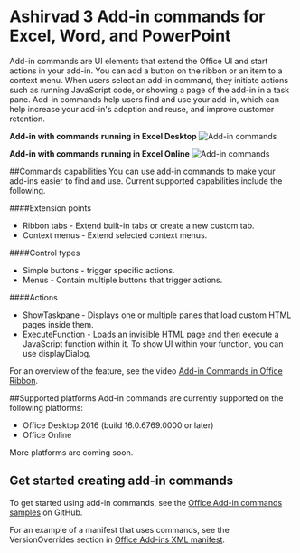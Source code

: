 
# Ashirvad 3 Add-in commands for Excel, Word, and PowerPoint

Add-in commands are UI elements that extend the Office UI and start actions in your add-in. You can add a button on the ribbon or an item to a context menu. When users select an add-in command, they initiate actions such as running JavaScript code, or showing a page of the add-in in a task pane. Add-in commands help users find and use your add-in, which can help increase your add-in's adoption and reuse, and improve customer retention.

**Add-in with commands running in Excel Desktop**
![Add-in commands](../../images/addincommands1.png)

**Add-in with commands running in Excel Online**
![Add-in commands](../../images/addincommands2.png)

##Commands capabilities
You can use add-in commands to make your add-ins easier to find and use. Current supported capabilities include the following.

####Extension points
- Ribbon tabs - Extend built-in tabs or create a new custom tab.
- Context menus - Extend selected context menus. 

####Control types
- Simple buttons - trigger specific actions.
- Menus - Contain multiple buttons that trigger actions.

####Actions
- ShowTaskpane - Displays one or multiple panes that load custom HTML pages inside them.
- ExecuteFunction - Loads an invisible HTML page and then execute a JavaScript function within it. To show UI within your function, you can use displayDialog.  


For an overview of the feature, see the video [Add-in Commands in Office Ribbon](https://channel9.msdn.com/events/Build/2016/P551).


##Supported platforms
Add-in commands are currently supported on the following platforms:

- Office Desktop 2016 (build 16.0.6769.0000 or later)
- Office Online

More platforms are coming soon.

## Get started creating add-in commands

To get started using add-in commands, see the [Office Add-in commands samples](https://github.com/OfficeDev/Office-Add-in-Commands-Samples/) on GitHub.

For an example of a manifest that uses commands, see the VersionOverrides section in [Office Add-ins XML manifest](../overview/add-in-manifests.md). 





